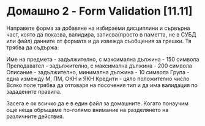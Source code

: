 <h1>Домашно 2 - Form Validation [11.11]</h1>
Направете форма за добавяне на избираеми дисциплини и сървърна част, която да показва, валидира, записва(просто в паметта, не в СУБД или файл) данните от формата и да извежда съобщения за грешки. Тя трябва да съдържа:

Име на предмета - задължително, с максимална дължина - 150 символа
Преподавател - задължително, с максимална дължина - 200 символа
Описание - задължително, минимална дължина - 10 символа
Група - една измежду М, ПМ, ОКН и ЯКН
Кредити - цяло положително число
Всяко поле трябва да отговаря на посочения тип и да има валидация по зададените правила.

Засега е ок всичко да е в един файл за домашните. Когато понаучим още неща обръщаме по-голямо внимание на разделянето на различните действия.